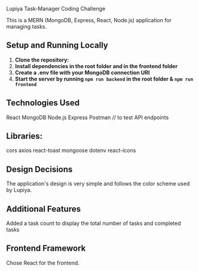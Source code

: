 Lupiya Task-Manager Coding Challenge

This is a MERN (MongoDB, Express, React, Node.js) application for managing tasks.

## Setup and Running Locally

1. **Clone the repository:**
2. **Install dependencies in the root folder and in the frontend folder**
3. **Create a .env file with your MongoDB connection URI**
4. **Start the server by running `npm run backend` in the root folder & `npm run frontend`**

## Technologies Used

React
MongoDB
Node.js
Express
Postman // to test API endpoints

## Libraries:

cors
axios
react-toast
mongoose
dotenv
react-icons

## Design Decisions

The application's design is very simple and follows the color scheme used by Lupiya.

## Additional Features

Added a task count to display the total number of tasks and completed tasks

## Frontend Framework

Chose React for the frontend.
